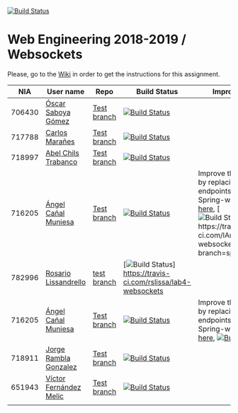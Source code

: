 [![Build Status](https://travis-ci.org/UNIZAR-30246-WebEngineering/lab4-websockets.svg?branch=master)](https://travis-ci.org/UNIZAR-30246-WebEngineering/lab4-websockets)
# Web Engineering 2018-2019 / Websockets
Please, go to the [Wiki](https://github.com/UNIZAR-30246-WebEngineering/lab4-websockets/wiki) in order to get the instructions for this assignment.

| NIA    | User name | Repo | Build Status | Improvement | Score
|--------|-----------|------|--------------|-------------|--------
| 706430 | [Óscar Saboya Gómez](https://github.com/oscarsa) | [Test branch](https://github.com/oscarsa/lab4-websockets/tree/test) | [![Build Status](https://api.travis-ci.org/oscarsa/lab4-websockets.svg?branch=test)](https://travis-ci.com/oscarsa/lab4-websockets) | |
| 717788 | [Carlos Marañes](https://github.com/carlosmn1997) | [Test branch](https://github.com/carlosmn1997/lab4-websockets/tree/test) | [![Build Status](https://travis-ci.org/carlosmn1997/lab4-websockets.svg)](https://travis-ci.org/carlosmn1997/lab4-websockets) | |
| 718997 | [Abel Chils Trabanco](https://github.com/AbelChT) | [Test branch](https://github.com/AbelChT/lab4-websockets/tree/test) | [![Build Status](https://travis-ci.com/AbelChT/lab4-websockets.svg?branch=test)](https://travis-ci.com/AbelChT/lab4-websockets) | |
| 716205 | [Ángel Cañal Muniesa](https://github.com/lAngelP) | [Test branch](https://github.com/lAngelP/lab4-websockets/tree/test) | [![Build Status](https://www.travis-ci.com/lAngelP/lab4-websockets.svg?branch=test)](https://www.travis-ci.com/lAngelP/lab4-websockets) | Improve the project by replacing the      endpoints with Spring-websockets [here](https://github.com/lAngelP/lab4-websockets/blob/spring/README.md), [![Build Status https://travis-ci.com/lAngelP/lab4-websockets.svg?branch=spring)](https://github.com/lAngelP/lab4-websockets/tree/spring) |  |
| 782996 | [Rosario Lissandrello](https://github.com/rslissa) |[test branch](https://github.com/rslissa/lab4-websockets/tree/test) |[![Build Status](https://travis-ci.com/rslissa/lab4-websockets.svg?branch=test)] https://travis-ci.com/rslissa/lab4-websockets ||
| 716205 | [Ángel Cañal Muniesa](https://github.com/lAngelP) | [Test branch](https://github.com/lAngelP/lab4-websockets/tree/test) | [![Build Status](https://www.travis-ci.com/lAngelP/lab4-websockets.svg?branch=test)](https://www.travis-ci.com/lAngelP/lab4-websockets) | Improve the project by replacing the endpoints with Spring-websockets [here](https://github.com/lAngelP/lab4-websockets/blob/spring/README.md), [![Build Status](https://travis-ci.com/lAngelP/lab4-websockets.svg?branch=spring)](https://github.com/lAngelP/lab4-websockets/tree/spring) |  |
| 718911 | [Jorge Rambla Gonzalez](https://github.com/jorgeRambla) | [Test branch](https://github.com/jorgeRambla/lab4-websockets/tree/test) | [![Build Status](https://api.travis-ci.org/jorgeRambla/lab4-websockets.svg?branch=test)](https://travis-ci.org/jorgeRambla/lab4-websockets) | | 
| 651943 | [Víctor Fernández Melic](https://github.com/Melic93) | [Test branch](https://github.com/Melic93/lab4-websockets/tree/test) | [![Build Status](https://api.travis-ci.org/Melic93/lab4-websockets.svg?branch=test)](https://travis-ci.org/Melic93/lab4-websockets) | |
|        |           |      |              |             |
